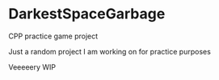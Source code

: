 # DarkestSpaceGarbage
CPP practice game project

Just a random project I am working on for practice purposes

Veeeeery WIP